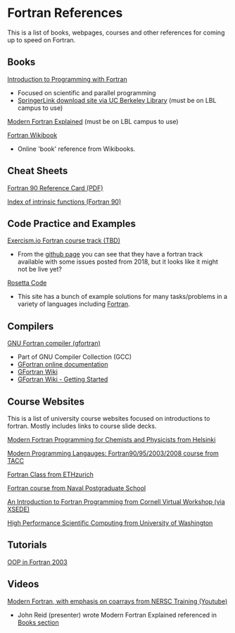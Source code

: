 # Fortran References

This is a list of books, webpages, courses and other references for coming up to speed on Fortran.

## Books

[Introduction to Programming with Fortran](https://www.springer.com/us/book/9783319755014)

- Focused on scientific and parallel programming
- [SpringerLink download site via UC Berkeley Library](https://link.springer.com/book/10.1007%2F978-3-319-75502-1) (must be on LBL campus to use)

[Modern Fortran Explained](http://www.oxfordscholarship.com/view/10.1093/oso/9780198811893.001.0001/oso-9780198811893) (must be on LBL campus to use)

[Fortran Wikibook](https://en.wikibooks.org/wiki/Fortran)

- Online 'book' reference from Wikibooks.

## Cheat Sheets

[Fortran 90 Reference Card (PDF)](https://web.pa.msu.edu/people/duxbury/courses/phy480/fortran90_refcard.pdf)

[Index of intrinsic functions (Fortran 90)](https://www.nsc.liu.se/~boein/f77to90/a5.html)

## Code Practice and Examples

[Exercism.io Fortran course track (TBD)](http://exercism.io/languages/fortran)

- From the [github page](https://github.com/exercism/fortran) you can see that they have a fortran track available with some issues posted from 2018, but it looks like it might not be live yet?

[Rosetta Code](http://rosettacode.org/wiki/Rosetta_Code)

- This site has a bunch of example solutions for many tasks/problems in a variety of languages including [Fortran](http://rosettacode.org/wiki/Category:Fortran).

## Compilers

[GNU Fortran compiler (gfortran)](https://gcc.gnu.org/fortran/)

- Part of GNU Compiler Collection (GCC)
- [GFortran online documentation](https://gcc.gnu.org/onlinedocs/gcc-8.3.0/gfortran/)
- [GFortran Wiki](https://gcc.gnu.org/wiki/GFortran)
- [GFortran Wiki - Getting Started](https://gcc.gnu.org/wiki/GFortranGettingStarted)

## Course Websites

This is a list of university course websites focused on introductions to fortran.  Mostly includes links to course slide decks.

[Modern Fortran Programming for Chemists and Physicists from Helsinki](http://www.chem.helsinki.fi/~manninen/fortran2014/index.html)
 
[Modern Programming Langauges: Fortran90/95/2003/2008 course from TACC](https://www.tacc.utexas.edu/documents/13601/162125/fortran_class.pdf)

[Fortran Class from ETHzurich](http://jupiter.ethz.ch/~pjt/FORTRAN/FortranClass.html)

[Fortran course from Naval Postgraduate School](https://www.oc.nps.edu/~bird/oc3030_online/fortran/)

[An Introduction to Fortran Programming from Cornell Virtual Workshop (via XSEDE)](https://cvw.cac.cornell.edu/Fintro/default)

[High Performance Scientific Computing from University of Washington](http://staff.washington.edu/rjl/classes/am583s2014/index.html)

## Tutorials

[OOP in Fortran 2003](https://gist.github.com/n-s-k/522f2669979ed6d0582b8e80cf6c95fd)

## Videos

[Modern Fortran, with emphasis on coarrays from NERSC Training (Youtube)](https://www.youtube.com/watch?v=Frz_AF46a04&index=2&list=WL&t=0s)

- John Reid (presenter) wrote Modern Fortran Explained referenced in [Books section](##Books)
